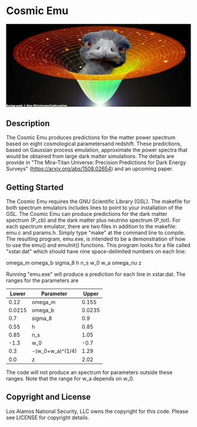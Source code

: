 # Cosmic Emu

![Emu](emu2.png)

## Description

The Cosmic Emu produces predictions for the matter power spectrum based on eight cosmological parametersand redshift. These predictions, based on Gaussian process emulation, approximate the power spectra that would be obtained from large dark matter simulations. The details are provide in "The Mira-Titan Universe: Precision Predictions for Dark Energy Surveys" (https://arxiv.org/abs/1508.02654) and an upcoming paper.

## Getting Started

The Cosmic Emu requires the GNU Scientific Library (GSL). The makefile for both spectrum emulators includes lines to point to your installation of the GSL. The Cosmic Emu can produce predictions for the dark matter spectrum (P_cb) and the dark matter plus neutrino spectrum (P_tot). For each spectrum emulator, there are two files in addition to the makefile: emu.c and params.h. Simply type "make" at the command line to compile. The resulting program, emu.exe, is intended to be a demonstration of how to use the emu() and emuInit() functions. This program looks for a file called "xstar.dat" which should have nine space-delimited numbers on each line:

omega_m   omega_b   sigma_8   h   n_s   w_0   w_a   omega_nu   z



Running "emu.exe" will produce a prediction for each line in xstar.dat. The ranges for the parameters are

Lower | Parameter | Upper
------|-----------|------
0.12  | omega_m   | 0.155
0.0215| omega_b   | 0.0235
0.7   | sigma_8   | 0.9
0.55  | h         | 0.85
0.85  | n_s       | 1.05
-1.3  | w_0       | -0.7
0.3   | -(w_0+w_a)^(1/4) | 1.29
0.0   | z         | 2.02
 
The code will not produce an spectrum for parameters outside these ranges. Note that the range for w_a depends on w_0.

## Copyright and License

Los Alamos National Security, LLC owns the copyright for this code. Please see LICENSE for copyright details.
